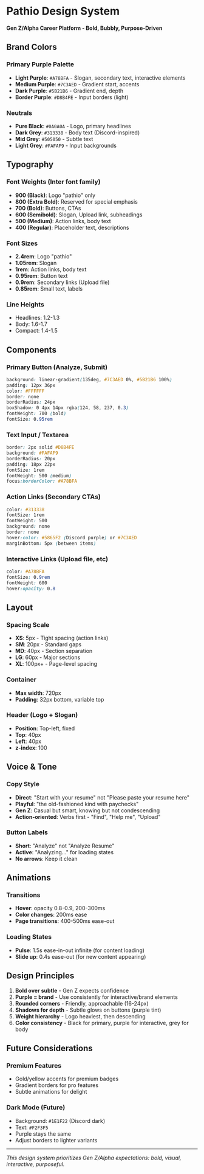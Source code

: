 # Pathio Design System
**Gen Z/Alpha Career Platform - Bold, Bubbly, Purpose-Driven**

## Brand Colors

### Primary Purple Palette
- **Light Purple**: `#A78BFA` - Slogan, secondary text, interactive elements
- **Medium Purple**: `#7C3AED` - Gradient start, accents
- **Dark Purple**: `#5B21B6` - Gradient end, depth
- **Border Purple**: `#D8B4FE` - Input borders (light)

### Neutrals
- **Pure Black**: `#0A0A0A` - Logo, primary headlines
- **Dark Grey**: `#313338` - Body text (Discord-inspired)
- **Mid Grey**: `#505050` - Subtle text
- **Light Grey**: `#FAFAF9` - Input backgrounds

## Typography

### Font Weights (Inter font family)
- **900 (Black)**: Logo "pathio" only
- **800 (Extra Bold)**: Reserved for special emphasis
- **700 (Bold)**: Buttons, CTAs
- **600 (Semibold)**: Slogan, Upload link, subheadings
- **500 (Medium)**: Action links, body text
- **400 (Regular)**: Placeholder text, descriptions

### Font Sizes
- **2.4rem**: Logo "pathio"
- **1.05rem**: Slogan
- **1rem**: Action links, body text
- **0.95rem**: Button text
- **0.9rem**: Secondary links (Upload file)
- **0.85rem**: Small text, labels

### Line Heights
- Headlines: 1.2-1.3
- Body: 1.6-1.7
- Compact: 1.4-1.5

## Components

### Primary Button (Analyze, Submit)
```css
background: linear-gradient(135deg, #7C3AED 0%, #5B21B6 100%)
padding: 12px 36px
color: #FFFFFF
border: none
borderRadius: 24px
boxShadow: 0 4px 14px rgba(124, 58, 237, 0.3)
fontWeight: 700 (bold)
fontSize: 0.95rem
```

### Text Input / Textarea
```css
border: 2px solid #D8B4FE
background: #FAFAF9
borderRadius: 20px
padding: 18px 22px
fontSize: 1rem
fontWeight: 500 (medium)
focus:borderColor: #A78BFA
```

### Action Links (Secondary CTAs)
```css
color: #313338
fontSize: 1rem
fontWeight: 500
background: none
border: none
hover:color: #5865F2 (Discord purple) or #7C3AED
marginBottom: 5px (between items)
```

### Interactive Links (Upload file, etc)
```css
color: #A78BFA
fontSize: 0.9rem
fontWeight: 600
hover:opacity: 0.8
```

## Layout

### Spacing Scale
- **XS**: 5px - Tight spacing (action links)
- **SM**: 20px - Standard gaps
- **MD**: 40px - Section separation
- **LG**: 60px - Major sections
- **XL**: 100px+ - Page-level spacing

### Container
- **Max width**: 720px
- **Padding**: 32px bottom, variable top

### Header (Logo + Slogan)
- **Position**: Top-left, fixed
- **Top**: 40px
- **Left**: 40px
- **z-index**: 100

## Voice & Tone

### Copy Style
- **Direct**: "Start with your resume" not "Please paste your resume here"
- **Playful**: "the old-fashioned kind with paychecks"
- **Gen Z**: Casual but smart, knowing but not condescending
- **Action-oriented**: Verbs first - "Find", "Help me", "Upload"

### Button Labels
- **Short**: "Analyze" not "Analyze Resume"
- **Active**: "Analyzing..." for loading states
- **No arrows**: Keep it clean

## Animations

### Transitions
- **Hover**: opacity 0.8-0.9, 200-300ms
- **Color changes**: 200ms ease
- **Page transitions**: 400-500ms ease-out

### Loading States
- **Pulse**: 1.5s ease-in-out infinite (for content loading)
- **Slide up**: 0.4s ease-out (for new content appearing)

## Design Principles

1. **Bold over subtle** - Gen Z expects confidence
2. **Purple = brand** - Use consistently for interactive/brand elements
3. **Rounded corners** - Friendly, approachable (16-24px)
4. **Shadows for depth** - Subtle glows on buttons (purple tint)
5. **Weight hierarchy** - Logo heaviest, then descending
6. **Color consistency** - Black for primary, purple for interactive, grey for body

## Future Considerations

### Premium Features
- Gold/yellow accents for premium badges
- Gradient borders for pro features
- Subtle animations for delight

### Dark Mode (Future)
- Background: `#1E1F22` (Discord dark)
- Text: `#F2F3F5`
- Purple stays the same
- Adjust borders to lighter variants

---

*This design system prioritizes Gen Z/Alpha expectations: bold, visual, interactive, purposeful.*


